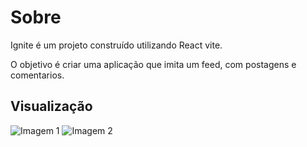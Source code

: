 # Sobre

Ignite é um projeto construído utilizando React vite.

O objetivo é criar uma aplicação que imita um feed, com postagens e comentarios.

## Visualização

![Imagem 1](https://i.imgur.com/YFDcf2Nb.png)
![Imagem 2](https://i.imgur.com/0RRamQ8b.png)
